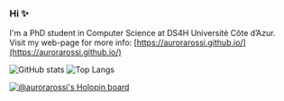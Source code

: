 ### Hi ✨

I'm a PhD student in Computer Science at DS4H Université Côte d’Azur. Visit my web-page for more info: [https://aurorarossi.github.io/](https://aurorarossi.github.io/)

![GitHub stats](https://github-readme-stats.vercel.app/api?username=aurorarossi&hide=stars&count_private=trueshow_icons=true&theme=gotham)
![Top Langs](https://github-readme-stats.vercel.app/api/top-langs/?username=aurorarossi&hide=javascript,html,jupyter%20notebook&layout=compact&theme=gotham)

[![@aurorarossi's Holopin board](https://holopin.me/aurorarossi)](https://holopin.io/@aurorarossi)
